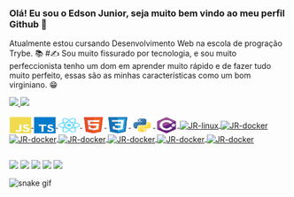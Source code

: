 ### Olá! Eu sou o Edson Junior, seja muito bem vindo ao meu perfil Github 👋

Atualmente estou cursando Desenvolvimento Web na escola de progração Trybe. 📚 #✍️
Sou muito fissurado por tecnologia, e sou muito perfeccionista tenho um dom em aprender muito rápido e de fazer tudo muito perfeito, essas são as minhas características como um bom virginiano. 😁


<div>
<a href="https://github.com/EdsonJuniorP13">
<img height="180em" src="https://github-readme-stats.vercel.app/api?username=EdsonJuniorP13&theme=chartreuse-dark&show_icons=true"/>
<img height="160em" src="https://github-readme-stats.vercel.app/api/top-langs/?username=EdsonJuniorP13&layout=compact&langs_count=10&theme=chartreuse-dark"/>

<div style="display: inline_block"><br>
  <img align="center" alt="JR-Js" height="30" width="40" src="https://raw.githubusercontent.com/devicons/devicon/master/icons/javascript/javascript-plain.svg">
  <img align="center" alt="JR-Ts" height="30" width="40" src="https://raw.githubusercontent.com/devicons/devicon/master/icons/typescript/typescript-plain.svg">
  <img align="center" alt="Jr-React" height="30" width="40" src="https://raw.githubusercontent.com/devicons/devicon/master/icons/react/react-original.svg">
  <img align="center" alt="JR-HTML" height="30" width="40" src="https://raw.githubusercontent.com/devicons/devicon/master/icons/html5/html5-original.svg">
  <img align="center" alt="Jr-CSS" height="30" width="40" src="https://raw.githubusercontent.com/devicons/devicon/master/icons/css3/css3-original.svg">
  <img align="center" alt="JR-Python" height="30" width="40" src="https://raw.githubusercontent.com/devicons/devicon/master/icons/python/python-original.svg">
  <img align="center" alt="JR-Csharp" height="30" width="40" src="https://raw.githubusercontent.com/devicons/devicon/master/icons/csharp/csharp-original.svg">
  <img align="center" alt="JR-linux"  height="30" width="40" src="https://cdn.jsdelivr.net/gh/devicons/devicon/icons/linux/linux-original.svg" />
  <img align="center" alt="JR-docker"  height="30" width="40" src="https://cdn.jsdelivr.net/gh/devicons/devicon/icons/docker/docker-original.svg" />
  <img align="center" alt="JR-docker"  height="30" width="40" src="https://cdn.jsdelivr.net/gh/devicons/devicon/icons/git/git-original.svg" />
  <img align="center" alt="JR-docker"  height="30" width="40" src="https://cdn.jsdelivr.net/gh/devicons/devicon/icons/github/github-original.svg" />
  <img align="center" alt="JR-docker"  height="30" width="40" src="https://cdn.jsdelivr.net/gh/devicons/devicon/icons/nodejs/nodejs-original-wordmark.svg" />
  <img align="center" alt="JR-docker"  height="30" width="40" src="https://cdn.jsdelivr.net/gh/devicons/devicon/icons/vscode/vscode-original.svg" />
  <img align="center" alt="JR-docker"  height="30" width="40" src="https://cdn.jsdelivr.net/gh/devicons/devicon/icons/mongodb/mongodb-original.svg" />
</div>
  
  ##
  
  <div>
  <a href="https://www.instagram.com/juninhop13/" target="_blank"><img src="https://img.shields.io/badge/-Instagram-%23E4405F?style=for-the-badge&logo=instagram&logoColor=white" target="_blank"></a>
 	 <a href="https://pt-br.facebook.com/edson.juniorp" target="_blank"><img src="https://img.shields.io/badge/Facebook-1877F2?style=for-the-badge&logo=facebook&logoColor=white" target="_blank"></a> 
  <a href = "mailto:edsonsjuniorc@gmail.com"><img src="https://img.shields.io/badge/-Gmail-%23333?style=for-the-badge&logo=gmail&logoColor=white" target="_blank"></a>
  <a href="https://www.linkedin.com/in/edson-junior-ba1418143/" target="_blank"><img src="https://img.shields.io/badge/-LinkedIn-%230077B5?style=for-the-badge&logo=linkedin&logoColor=white" target="_blank"></a> 
    <a href="https://app.slack.com/client/TMDDFEPFU/D04MYCDF0V9/thread/C04MU9QV0KC-1677623306.154759"><img src="https://img.shields.io/badge/Slack-4A154B?style=for-the-badge&logo=slack&logoColor=white" target="_blank"></a> 
     
</div>

![snake gif](https://github.com/EdsonJuniorP13/EdsonJuniorP13/blob/output/github-contribution-grid-snake.svg)
